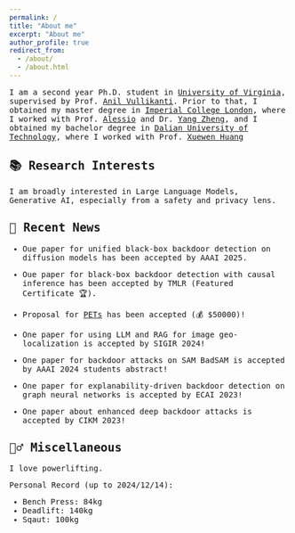 ```yaml
---
permalink: /
title: "About me"
excerpt: "About me"
author_profile: true
redirect_from: 
  - /about/
  - /about.html
---
```


<span style="font-family: 'Mono', monospace;">

I am a second year Ph.D. student in [University of Virginia](https://www.virginia.edu/), supervised by Prof. [Anil Vullikanti](https://engineering.virginia.edu/faculty/anil-vullikanti). Prior to that, I obtained my master degree in [Imperial College London](https://www.imperial.ac.uk/), where I worked with Prof. [Alessio](https://www.imperial.ac.uk/people/a.lomuscio) and Dr. [Yang Zheng](https://zhengy09.github.io), and I obtained my bachelor degree in [Dalian University of Technology](http://en.dlut.edu.cn/), where I worked with Prof. [Xuewen Huang](http://faculty.dlut.edu.cn/2006011040/zh_CN/index.htm)
</span>


## 📚 Research Interests
<span style="font-family: 'Mono', monospace;">

I am broadly interested in Large Language Models, Generative AI, especially from a safety and privacy lens.
</span>

## 📢 Recent News

<span style="font-family: 'Mono', monospace;">

- Oue paper for unified black-box backdoor detection on diffusion models has been accepted by AAAI 2025.

- Oue paper for black-box backdoor detection with causal inference has been accepted by TMLR (Featured Certificate 🏆).

- Proposal for [PETs](https://data.org/initiatives/pets-challenge/awardees/) has been accepted (💰 $50000)!

- One paper for using LLM and RAG for image geo-localization is accepted by SIGIR 2024!

- One paper for backdoor attacks on SAM BadSAM is accepted by AAAI 2024 students abstract!

- One paper for explanability-driven backdoor detection on graph neural networks is accepted by ECAI 2023!

- One paper about enhanced deep backdoor attacks is accepted by CIKM 2023!
</span>

## 🏋️‍♂️ Miscellaneous

<span style="font-family: 'Mono', monospace;">

I love powerlifting.

Personal Record (up to 2024/12/14):
- Bench Press: 84kg
- Deadlift: 140kg
- Sqaut: 100kg
</span>

<center>
<div style="width: 300px; height: 200px; overflow: hidden;">
  <script type="text/javascript" id="clustrmaps" src="//clustrmaps.com/map_v2.js?d=sNab61BCqqN7iSZD6CWpN4qtAnpG4NGD1sq4VmUEeDY&cl=ffffff&w=a"></script>
</div>
</center>
